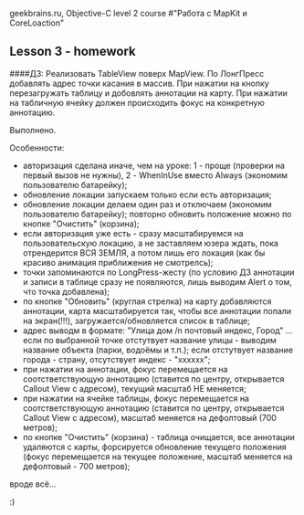 geekbrains.ru, Objective-C level 2 course
#"Работа с MapKit и CoreLoaction"

## Lesson 3 - homework
####ДЗ:
Реализовать TableView поверх MapView. По ЛонгПресс добавлять адрес точки касания в массив. При нажатии на кнопку перезагружать таблицу и добовлять аннотации на карту. При нажатии на табличную ячейку должен происходить фокус на конкретную аннотацию.

Выполнено.

Особенности:
- авторизация сделана иначе, чем на уроке: 1 - проще (проверки на первый вызов не нужны), 2 - WhenInUse вместо Always (экономим пользователю батарейку);
- обновление локации запускаем только если есть авторизация;
- обновление локации делаем один раз и отключаем (экономим пользователю батарейку); повторно обновить положение можно по кнопке "Очистить" (корзина);
- если авторизация уже есть - сразу масштабируемся на пользовательскую локацию, а не заставляем юзера ждать, пока отрендерится ВСЯ ЗЕМЛЯ, а потом лишь его локация (как бы красиво анимация приближения не смотрелсь);
- точки запоминаются по LongPress-жесту (по условию ДЗ аннотации и записи в таблице сразу не появляются, лишь выводим Alert о том, что точка добавлена);
- по кнопке "Обновить" (круглая стрелка) на карту добавляются аннотации, карта масштабируется так, чтобы все аннотации попали на экран(!!!), загружается/обновляется список в таблице;
- адрес выводм в формате: "Улица дом /n почтовый индекс, Город" ... если по выбранной точке отстутвует название улицы - выводим название объекта (парки, водоёмы и т.п.); если отстутвует название города - страну, отсутствует индекс - "xxxxxx";
- при нажатии на аннотации, фокус перемещается на соотстветствующую аннотацию (ставится по центру, открывается Callout View с адресом), текущий масштаб НЕ меняется;
- при нажатии на ячейке таблицы, фокус перемещается на соотстветствующую аннотацию (ставится по центру, открывается Callout View с адресом), масштаб меняется на дефолтовый (700 метров);
- по кнопке "Очистить" (корзина) - таблица очищается, все аннотации удаляются с карты, форсируется обновление текущего положения (фокус перемещается на текущее положение, масштаб меняется на дефолтовый - 700 метров);

вроде всё...

:)
